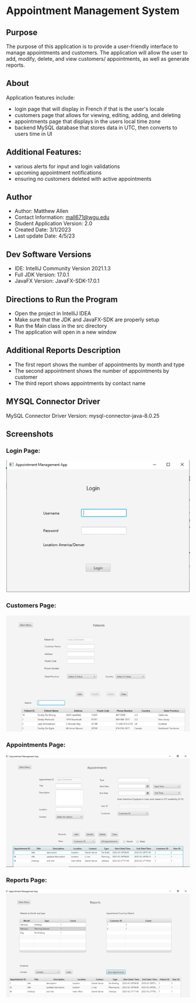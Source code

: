 # Appointment Management System
## Purpose

The purpose of this application is to provide a user-friendly interface to manage appointments and customers. The application will allow the user to add, modify, delete, and view customers/ appointments, as well as generate reports.

## About
Application features include:

- login page that will display in French if that is the user's locale
- customers page that allows for viewing, editing, adding, and deleting 
- appointments page that displays in the users local time zone
- backend MySQL database that stores data in UTC, then converts to users time in UI

## Additional Features:
- various alerts for input and login validations
- upcoming appointment notifications
- ensuring no customers deleted with active appointments 


## Author
- Author: Matthew Allen
- Contact Information: mall671@wgu.edu
- Student Application Version: 2.0
- Created Date: 3/1/2023
- Last update Date: 4/5/23

## Dev Software Versions
- IDE: IntelliJ Community Version 2021.1.3
- Full JDK Version: 17.0.1
- JavaFX Version: JavaFX-SDK-17.0.1

## Directions to Run the Program

- Open the project in IntelliJ IDEA
- Make sure that the JDK and JavaFX-SDK are properly setup
- Run the Main class in the src directory
- The application will open in a new window

## Additional Reports Description
- The first report shows the number of appointments by month and type
- The second appointment shows the number of appointments by customer
- The third report shows appointments by contact name

## MYSQL Connector Driver
MySQL Connector Driver Version: mysql-connector-java-8.0.25

## Screenshots

### Login Page:

![loginPage](https://github.com/mallen13/java-appointment-manager/blob/master/loginPage.PNG)


### Customers Page:

![customersPage](https://github.com/mallen13/java-appointment-manager/blob/master/customersPage.PNG)


### Appointments Page:

![appointmentsPage](https://github.com/mallen13/java-appointment-manager/blob/master/appointmentsPage.PNG)


### Reports Page:

![reportsPage](https://github.com/mallen13/java-appointment-manager/blob/master/reportsPage.PNG)

